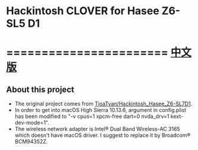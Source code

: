 # Hackintosh CLOVER for Hasee Z6-SL5 D1
=======================
[中文版](https://github.com/Measureless/Hackintosh_Hasee_Z6-SL5D1/blob/master/%E4%B8%AD%E6%96%87%E8%AF%B4%E6%98%8E.md)
=======================
## About this project
- The original project comes from [TioaTyan/Hackintosh_Hasee_Z6-SL7D1](https://github.com/TioaTyan/Hackintosh_Hasee_Z6-SL7D1).
- In order to get into macOS High Sierra 10.13.6, argument in config.plist has been modified to "-v cpus=1 xpcm-free dart=0 nvda_drv=1 kext-dev-mode=1".
- The wireless network adapter is Intel® Dual Band Wireless-AC 3165 which doesn't have macOS driver. I suggest to replace it by Broadcom® BCM94352Z.
